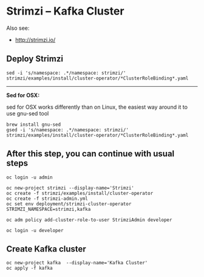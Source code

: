 # Strimzi – Kafka Cluster

Also see: 

  * http://strimzi.io/

## Deploy Strimzi

    sed -i 's/namespace: .*/namespace: strimzi/' strimzi/examples/install/cluster-operator/*ClusterRoleBinding*.yaml

---
**Sed for OSX:**

sed for OSX works differently than on Linux, the easiest way around it to use gnu-sed tool

    brew install gnu-sed
    gsed -i 's/namespace: .*/namespace: strimzi/' strimzi/examples/install/cluster-operator/*ClusterRoleBinding*.yaml

After this step, you can continue with usual steps
---

    oc login -u admin

    oc new-project strimzi --display-name='Strimzi'
    oc create -f strimzi/examples/install/cluster-operator
    oc create -f strimzi-admin.yml
    oc set env deployment/strimzi-cluster-operator STRIMZI_NAMESPACE=strimzi,kafka

    oc adm policy add-cluster-role-to-user StrimziAdmin developer

    oc login -u developer

## Create Kafka cluster

    oc new-project kafka  --display-name='Kafka Cluster'
    oc apply -f kafka
